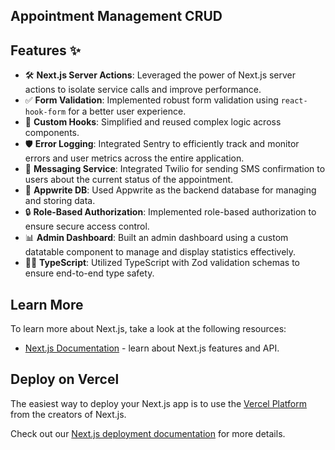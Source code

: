 ## Appointment Management CRUD



## Features ✨

- 🛠️ **Next.js Server Actions**: Leveraged the power of Next.js server actions to isolate service calls and improve performance.
- ✅ **Form Validation**: Implemented robust form validation using `react-hook-form` for a better user experience.
- 🎣 **Custom Hooks**: Simplified and reused complex logic across components.
- 🛡️ **Error Logging**: Integrated Sentry to efficiently track and monitor errors and user metrics across the entire application.
- 📧 **Messaging Service**: Integrated Twilio for sending SMS confirmation to users about the current status of the appointment.
- 💾 **Appwrite DB**: Used Appwrite as the backend database for managing and storing data.
- 🔒 **Role-Based Authorization**: Implemented role-based authorization to ensure secure access control.
- 📊 **Admin Dashboard**: Built an admin dashboard using a custom datatable component to manage and display statistics effectively.
- 🧑‍💻 **TypeScript**: Utilized TypeScript with Zod validation schemas to ensure end-to-end type safety.

## Learn More

To learn more about Next.js, take a look at the following resources:

- [Next.js Documentation](https://nextjs.org/docs) - learn about Next.js features and API.

## Deploy on Vercel

The easiest way to deploy your Next.js app is to use the [Vercel Platform](https://vercel.com/new?utm_medium=default-template&filter=next.js&utm_source=create-next-app&utm_campaign=create-next-app-readme) from the creators of Next.js.

Check out our [Next.js deployment documentation](https://nextjs.org/docs/deployment) for more details.
